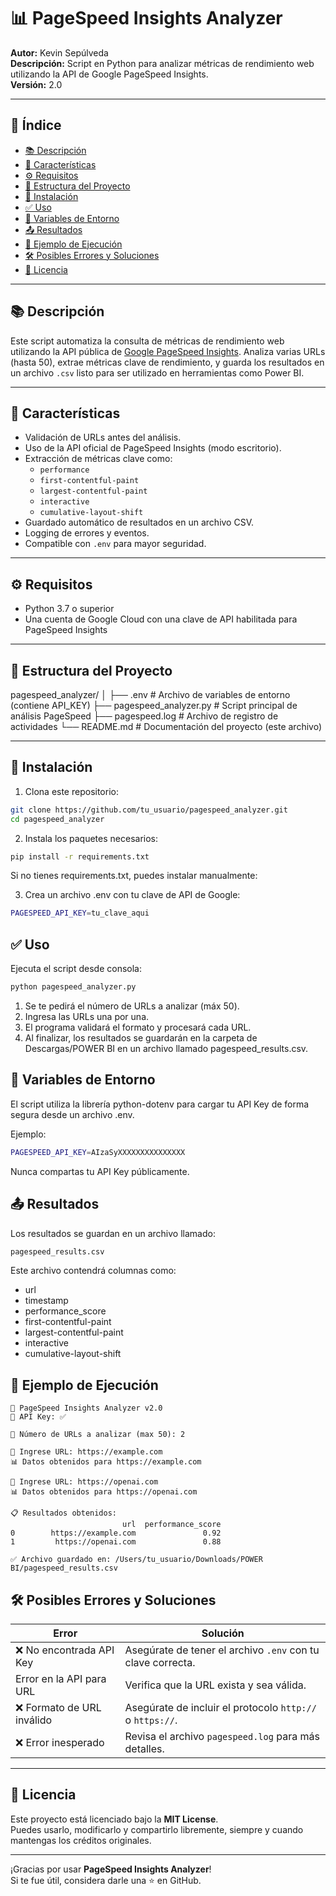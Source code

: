 # 📊 PageSpeed Insights Analyzer

**Autor:** Kevin Sepúlveda  
**Descripción:** Script en Python para analizar métricas de rendimiento web utilizando la API de Google PageSpeed Insights.  
**Versión:** 2.0

---

## 📌 Índice

- [📚 Descripción](#-descripción)
- [🚀 Características](#-características)
- [⚙️ Requisitos](#️-requisitos)
- [📁 Estructura del Proyecto](#-estructura-del-proyecto)
- [🔧 Instalación](#-instalación)
- [✅ Uso](#-uso)
- [📝 Variables de Entorno](#-variables-de-entorno)
- [📤 Resultados](#-resultados)
- [🧪 Ejemplo de Ejecución](#-ejemplo-de-ejecución)
- [🛠️ Posibles Errores y Soluciones](#️-posibles-errores-y-soluciones)
- [📄 Licencia](#-licencia)

---

## 📚 Descripción

Este script automatiza la consulta de métricas de rendimiento web utilizando la API pública de [Google PageSpeed Insights](https://developers.google.com/speed/docs/insights/v5/about). Analiza varias URLs (hasta 50), extrae métricas clave de rendimiento, y guarda los resultados en un archivo `.csv` listo para ser utilizado en herramientas como Power BI.

---

## 🚀 Características

- Validación de URLs antes del análisis.
- Uso de la API oficial de PageSpeed Insights (modo escritorio).
- Extracción de métricas clave como:
  - `performance`
  - `first-contentful-paint`
  - `largest-contentful-paint`
  - `interactive`
  - `cumulative-layout-shift`
- Guardado automático de resultados en un archivo CSV.
- Logging de errores y eventos.
- Compatible con `.env` para mayor seguridad.

---

## ⚙️ Requisitos

- Python 3.7 o superior
- Una cuenta de Google Cloud con una clave de API habilitada para PageSpeed Insights

---

## 📁 Estructura del Proyecto
pagespeed_analyzer/
│
├── .env # Archivo de variables de entorno (contiene API_KEY)
├── pagespeed_analyzer.py # Script principal de análisis PageSpeed
├── pagespeed.log # Archivo de registro de actividades
└── README.md # Documentación del proyecto (este archivo)


---

## 🔧 Instalación

1. Clona este repositorio:

```bash
git clone https://github.com/tu_usuario/pagespeed_analyzer.git
cd pagespeed_analyzer
```

2. Instala los paquetes necesarios:
```bash
pip install -r requirements.txt
```
Si no tienes requirements.txt, puedes instalar manualmente:

3. Crea un archivo .env con tu clave de API de Google:
```bash
PAGESPEED_API_KEY=tu_clave_aqui
```

## ✅ Uso
Ejecuta el script desde consola:
```bash
python pagespeed_analyzer.py
```
1. Se te pedirá el número de URLs a analizar (máx 50).
2. Ingresa las URLs una por una.
3. El programa validará el formato y procesará cada URL.
4. Al finalizar, los resultados se guardarán en la carpeta de Descargas/POWER BI en un archivo llamado pagespeed_results.csv.


## 📝 Variables de Entorno
El script utiliza la librería python-dotenv para cargar tu API Key de forma segura desde un archivo .env.

Ejemplo:
```bash
PAGESPEED_API_KEY=AIzaSyXXXXXXXXXXXXXXX
```
Nunca compartas tu API Key públicamente.


## 📤 Resultados
Los resultados se guardan en un archivo llamado:

```python
pagespeed_results.csv
```

Este archivo contendrá columnas como:
* url
* timestamp
* performance_score
* first-contentful-paint
* largest-contentful-paint
* interactive
* cumulative-layout-shift

## 🧪 Ejemplo de Ejecución
```text
🚀 PageSpeed Insights Analyzer v2.0
🔑 API Key: ✅

📝 Número de URLs a analizar (max 50): 2

🔗 Ingrese URL: https://example.com
📊 Datos obtenidos para https://example.com

🔗 Ingrese URL: https://openai.com
📊 Datos obtenidos para https://openai.com

📋 Resultados obtenidos:
                         url  performance_score
0        https://example.com               0.92
1         https://openai.com               0.88

✅ Archivo guardado en: /Users/tu_usuario/Downloads/POWER BI/pagespeed_results.csv

```

## 🛠️ Posibles Errores y Soluciones

| Error                          | Solución                                                                 |
|-------------------------------|--------------------------------------------------------------------------|
| ❌ No encontrada API Key       | Asegúrate de tener el archivo `.env` con tu clave correcta.              |
| Error en la API para URL      | Verifica que la URL exista y sea válida.                                 |
| ❌ Formato de URL inválido    | Asegúrate de incluir el protocolo `http://` o `https://`.                |
| ❌ Error inesperado           | Revisa el archivo `pagespeed.log` para más detalles.                     |

---

## 📄 Licencia

Este proyecto está licenciado bajo la **MIT License**.  
Puedes usarlo, modificarlo y compartirlo libremente, siempre y cuando mantengas los créditos originales.

---

¡Gracias por usar **PageSpeed Insights Analyzer**!  
Si te fue útil, considera darle una ⭐ en GitHub.
